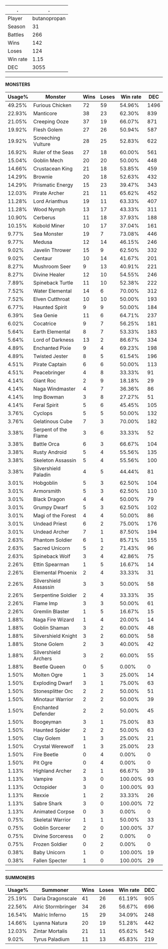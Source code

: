 .|.
|-|-
Player|butanopropan
Season|31
Battles|266
Wins|142
Loses|124
Win rate|1.15
DEC|3055

---
**MONSTERS**

Usage%|Monster|Wins|Loses|Win rate|DEC|
-|-|-|-|-|-|
49.25%|Furious Chicken|72|59|54.96%|1496|
22.93%|Manticore|38|23|62.30%|839|
21.05%|Creeping Ooze|37|19|66.07%|871|
19.92%|Flesh Golem|27|26|50.94%|587|
19.92%|Screeching Vulture|28|25|52.83%|622|
16.92%|Ruler of the Seas|27|18|60.00%|561|
15.04%|Goblin Mech|20|20|50.00%|448|
14.66%|Crustacean King|21|18|53.85%|459|
14.29%|Brownie|20|18|52.63%|432|
14.29%|Prismatic Energy|15|23|39.47%|343|
12.03%|Pirate Archer|21|11|65.62%|452|
11.28%|Lord Arianthus|19|11|63.33%|407|
11.28%|Wood Nymph|13|17|43.33%|311|
10.90%|Cerberus|11|18|37.93%|188|
10.15%|Kobold Miner|10|17|37.04%|161|
9.77%|Sea Monster|19|7|73.08%|446|
9.77%|Medusa|12|14|46.15%|246|
9.02%|Javelin Thrower|15|9|62.50%|332|
9.02%|Centaur|10|14|41.67%|201|
8.27%|Mushroom Seer|9|13|40.91%|221|
8.27%|Divine Healer|12|10|54.55%|246|
7.89%|Spineback Turtle|11|10|52.38%|222|
7.52%|Water Elemental|14|6|70.00%|312|
7.52%|Elven Cutthroat|10|10|50.00%|193|
6.77%|Haunted Spirit|9|9|50.00%|184|
6.39%|Sea Genie|11|6|64.71%|237|
6.02%|Cocatrice|9|7|56.25%|181|
5.64%|Earth Elemental|8|7|53.33%|183|
5.64%|Lord of Darkness|13|2|86.67%|334|
4.89%|Enchanted Pixie|9|4|69.23%|198|
4.89%|Twisted Jester|8|5|61.54%|196|
4.51%|Pirate Captain|6|6|50.00%|113|
4.51%|Peacebringer|4|8|33.33%|91|
4.14%|Giant Roc|2|9|18.18%|29|
4.14%|Naga Windmaster|4|7|36.36%|86|
4.14%|Imp Bowman|3|8|27.27%|51|
4.14%|Feral Spirit|5|6|45.45%|105|
3.76%|Cyclops|5|5|50.00%|132|
3.76%|Gelatinous Cube|7|3|70.00%|182|
3.38%|Serpent of the Flame|3|6|33.33%|52|
3.38%|Battle Orca|6|3|66.67%|104|
3.38%|Rusty Android|5|4|55.56%|135|
3.38%|Skeleton Assassin|5|4|55.56%|100|
3.38%|Silvershield Paladin|4|5|44.44%|81|
3.01%|Hobgoblin|5|3|62.50%|104|
3.01%|Armorsmith|5|3|62.50%|110|
3.01%|Black Dragon|4|4|50.00%|79|
3.01%|Grumpy Dwarf|5|3|62.50%|102|
3.01%|Magi of the Forest|4|4|50.00%|86|
3.01%|Undead Priest|6|2|75.00%|176|
3.01%|Undead Archer|7|1|87.50%|194|
2.63%|Phantom Soldier|6|1|85.71%|155|
2.63%|Sacred Unicorn|5|2|71.43%|96|
2.63%|Spineback Wolf|3|4|42.86%|75|
2.26%|Ettin Spearman|1|5|16.67%|14|
2.26%|Elemental Phoenix|2|4|33.33%|31|
2.26%|Silvershield Assassin|3|3|50.00%|58|
2.26%|Serpentine Soldier|2|4|33.33%|35|
2.26%|Flame Imp|3|3|50.00%|61|
2.26%|Gremlin Blaster|1|5|16.67%|15|
1.88%|Naga Fire Wizard|1|4|20.00%|14|
1.88%|Goblin Shaman|3|2|60.00%|48|
1.88%|Silvershield Knight|3|2|60.00%|58|
1.88%|Stone Golem|2|3|40.00%|42|
1.88%|Silvershield Archers|3|2|60.00%|55|
1.88%|Beetle Queen|0|5|0.00%|0|
1.50%|Molten Ogre|1|3|25.00%|14|
1.50%|Exploding Dwarf|3|1|75.00%|63|
1.50%|Stonesplitter Orc|2|2|50.00%|51|
1.50%|Minotaur Warrior|2|2|50.00%|39|
1.50%|Enchanted Defender|2|2|50.00%|45|
1.50%|Boogeyman|3|1|75.00%|83|
1.50%|Haunted Spider|2|2|50.00%|63|
1.50%|Clay Golem|1|3|25.00%|21|
1.50%|Crystal Werewolf|1|3|25.00%|23|
1.50%|Fire Beetle|0|4|0.00%|0|
1.50%|Pit Ogre|0|4|0.00%|0|
1.13%|Highland Archer|2|1|66.67%|39|
1.13%|Vampire|3|0|100.00%|93|
1.13%|Octopider|3|0|100.00%|93|
1.13%|Rexxie|1|2|33.33%|26|
1.13%|Sabre Shark|3|0|100.00%|72|
1.13%|Animated Corpse|0|3|0.00%|0|
0.75%|Skeletal Warrior|1|1|50.00%|33|
0.75%|Goblin Sorcerer|2|0|100.00%|37|
0.75%|Divine Sorceress|0|2|0.00%|0|
0.75%|Frozen Soldier|0|2|0.00%|0|
0.38%|Baby Unicorn|1|0|100.00%|19|
0.38%|Fallen Specter|1|0|100.00%|29|

---
**SUMMONERS**

Usage%|Summoner|Wins|Loses|Win rate|DEC|
-|-|-|-|-|-|
25.19%|Daria Dragonscale|41|26|61.19%|905|
22.56%|Alric Stormbringer|34|26|56.67%|696|
16.54%|Malric Inferno|15|29|34.09%|248|
14.66%|Lyanna Natura|20|19|51.28%|442|
12.03%|Zintar Mortalis|21|11|65.62%|542|
9.02%|Tyrus Paladium|11|13|45.83%|219|

